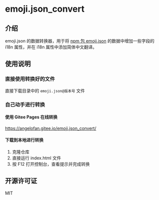 # emoji.json_convert

## 介绍

emoji.json 的数据转换器，用于将 [npm 包 emoji.json](https://www.npmjs.com/package/emoji.json) 的数据中增加一些字段的 i18n 属性，并在 i18n 属性中添加简体中文翻译。

## 使用说明

### 直接使用转换好的文件

直接下载目录中的 `emoji.json@版本号` 文件

### 自己动手进行转换

#### 使用 Gitee Pages 在线转换

https://angelofan.gitee.io/emoji.json_convert/

#### 下载到本地进行转换

1.  克隆仓库
2.  直接运行 index.html 文件
3.  按 F12 打开控制台，查看提示并完成转换

## 开源许可证

MIT